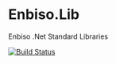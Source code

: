# Enbiso.Lib
Enbiso .Net Standard Libraries


[![Build Status](https://travis-ci.org/enbiso/Enbiso.NLib.svg?branch=master)](https://travis-ci.org/enbiso/Enbiso.NLib)
